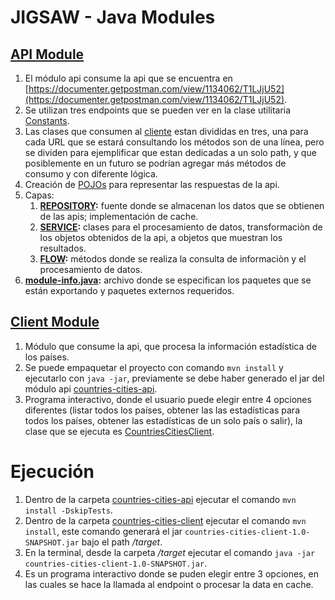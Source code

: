 # JIGSAW - Java Modules

## [API Module](./countries-cities-api)

1. El módulo api consume la api que se encuentra en [https://documenter.getpostman.com/view/1134062/T1LJjU52](https://documenter.getpostman.com/view/1134062/T1LJjU52).
1. Se utilizan tres endpoints que se pueden ver en la clase utilitaria [Constants](./countires-cities-client/src/main/java/com/jlopez/util/Constants.java).
1. Las clases que consumen al [cliente](./countires-cities-client/src/main/java/com/jlopez/client) estan divididas en tres, una para cada URL que se estará consultando
los métodos son de una línea, pero se dividen para ejemplificar que estan dedicadas a un solo path,
y que posiblemente en un futuro se podrían agregar más métodos de consumo y con diferente lógica. 
1. Creación de [POJOs](countires-cities-client/src/main/java/com/jlopez/entity) para representar las respuestas de la api.
1. Capas:
   1. **[REPOSITORY](./countries-cities-api/src/main/java/com/jlopez/repository):** fuente donde se almacenan los datos
   que se obtienen de las apis; implementación de cache.
   1. **[SERVICE](./countries-cities-api/src/main/java/com/jlopez/service):** clases para el procesamiento de datos, transformaciòn
    de los objetos obtenidos de la api, a objetos que muestran los resultados.
   1. **[FLOW](./countries-cities-api/src/main/java/com/jlopez/flow):** métodos donde se realiza la consulta de informaciòn
    y el procesamiento de datos.
1. **[module-info.java](./countries-cities-api/src/main/java/module-info.java):** archivo donde se especifican los paquetes que se 
están exportando y paquetes externos requeridos.

## [Client Module](./countries-cities-client)

1. Módulo que consume la api, que procesa la información estadística de los países.
1. Se puede empaquetar el proyecto con comando `mvn install` y ejecutarlo con `java -jar`, previamente se debe haber
generado el jar del módulo api [countries-cities-api](./countries-cities-api).
3. Programa interactivo, donde el usuario puede elegir entre 4 opciones diferentes (listar todos los países, obtener las
las estadísticas para todos los países, obtener las estadísticas de un solo país o salir), la clase que se ejecuta es
[CountriesCitiesClient](./countries-cities-client/src/main/java/com/jlopez/api/countries/client/CountriesClient.java).

# Ejecución

1. Dentro de la carpeta [countries-cities-api](./countries-cities-api) ejecutar el comando `mvn install -DskipTests`.
2. Dentro de la carpeta [countries-cities-client](./countries-cities-client) ejecutar el comando `mvn install`, este comando
generará el jar `countries-cities-client-1.0-SNAPSHOT.jar` bajo el path _/target_.
3. En la terminal, desde la carpeta _/target_ ejecutar el comando `java -jar countries-cities-client-1.0-SNAPSHOT.jar`.
4. Es un programa interactivo donde se puden elegir entre 3 opciones, en las cuales se hace la llamada al endpoint o
procesar la data en cache.